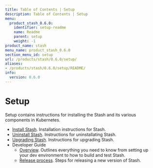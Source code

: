 ```yaml
---
title: Table of Contents | Setup
description: Table of Contents | Setup
menu:
  product_stash_0.6.0:
    identifier: setup-readme
    name: Readme
    parent: setup
    weight: -1
product_name: stash
menu_name: product_stash_0.6.0
section_menu_id: setup
url: /products/stash/0.6.0/setup/
aliases:
- /products/stash/0.6.0/setup/README/
info:
  version: 0.6.0
---
```


# Setup

Setup contains instructions for installing the Stash and its various components in Kubernetes.

- [Install Stash](/products/stash/0.6.0/setup/install). Installation instructions for Stash.
- [Uninstall Stash](/products/stash/0.6.0/setup/uninstall). Instructions for uninstallating Stash.
- [Upgrading Stash](/products/stash/0.6.0/setup/upgrade). Instructions for upgrading Stash.
- Developer Guide
  - [Overview](/products/stash/0.6.0/setup/developer-guide/overview). Outlines everything you need to know from setting up your dev environment to how to build and test Stash.
  - [Release process](/products/stash/0.6.0/setup/developer-guide/release). Steps for releasing a new version of Stash.
